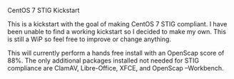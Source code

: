 CentOS 7 STIG Kickstart

This is a kickstart with the goal of making CentOS 7 STIG compliant. I have been unable to find a working kickstart so I decided to make my own. This is still a WiP so feel free to improve or change anything.

This will currently perform a hands free install with an OpenScap score of 88%. The only additional packages installed not needed for STIG compliance are ClamAV, Libre-Office, XFCE, and OpenScap –Workbench.

